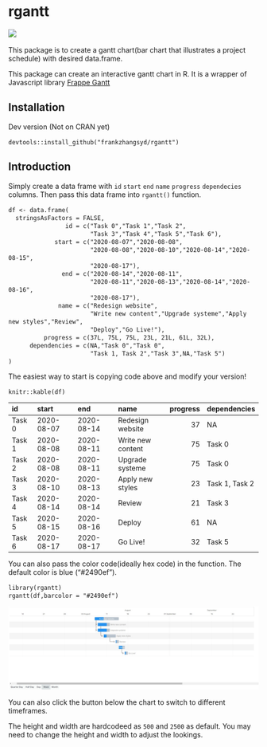 rgantt
======

![](http://www.r-pkg.org/badges/version/rgantt)

This package is to create a gantt chart(bar chart that illustrates a
project schedule) with desired data.frame.

This package can create an interactive gantt chart in R. It is a wrapper
of Javascript library [Frappe Gantt](https://github.com/frappe/gantt)

Installation
------------

Dev version (Not on CRAN yet)

    devtools::install_github("frankzhangsyd/rgantt") 

Introduction
------------

Simply create a data frame with `id` `start` `end` `name` `progress`
`dependecies` columns. Then pass this data frame into `rgantt()`
function.

    df <- data.frame(
      stringsAsFactors = FALSE,
                    id = c("Task 0","Task 1","Task 2",
                           "Task 3","Task 4","Task 5","Task 6"),
                 start = c("2020-08-07","2020-08-08",
                           "2020-08-08","2020-08-10","2020-08-14","2020-08-15",
                           "2020-08-17"),
                   end = c("2020-08-14","2020-08-11",
                           "2020-08-11","2020-08-13","2020-08-14","2020-08-16",
                           "2020-08-17"),
                  name = c("Redesign website",
                           "Write new content","Upgrade systeme","Apply new styles","Review",
                           "Deploy","Go Live!"),
              progress = c(37L, 75L, 75L, 23L, 21L, 61L, 32L),
          dependencies = c(NA,"Task 0","Task 0",
                           "Task 1, Task 2","Task 3",NA,"Task 5")
    )

The easiest way to start is copying code above and modify your version!

    knitr::kable(df)

<table>
<thead>
<tr class="header">
<th style="text-align: left;">id</th>
<th style="text-align: left;">start</th>
<th style="text-align: left;">end</th>
<th style="text-align: left;">name</th>
<th style="text-align: right;">progress</th>
<th style="text-align: left;">dependencies</th>
</tr>
</thead>
<tbody>
<tr class="odd">
<td style="text-align: left;">Task 0</td>
<td style="text-align: left;">2020-08-07</td>
<td style="text-align: left;">2020-08-14</td>
<td style="text-align: left;">Redesign website</td>
<td style="text-align: right;">37</td>
<td style="text-align: left;">NA</td>
</tr>
<tr class="even">
<td style="text-align: left;">Task 1</td>
<td style="text-align: left;">2020-08-08</td>
<td style="text-align: left;">2020-08-11</td>
<td style="text-align: left;">Write new content</td>
<td style="text-align: right;">75</td>
<td style="text-align: left;">Task 0</td>
</tr>
<tr class="odd">
<td style="text-align: left;">Task 2</td>
<td style="text-align: left;">2020-08-08</td>
<td style="text-align: left;">2020-08-11</td>
<td style="text-align: left;">Upgrade systeme</td>
<td style="text-align: right;">75</td>
<td style="text-align: left;">Task 0</td>
</tr>
<tr class="even">
<td style="text-align: left;">Task 3</td>
<td style="text-align: left;">2020-08-10</td>
<td style="text-align: left;">2020-08-13</td>
<td style="text-align: left;">Apply new styles</td>
<td style="text-align: right;">23</td>
<td style="text-align: left;">Task 1, Task 2</td>
</tr>
<tr class="odd">
<td style="text-align: left;">Task 4</td>
<td style="text-align: left;">2020-08-14</td>
<td style="text-align: left;">2020-08-14</td>
<td style="text-align: left;">Review</td>
<td style="text-align: right;">21</td>
<td style="text-align: left;">Task 3</td>
</tr>
<tr class="even">
<td style="text-align: left;">Task 5</td>
<td style="text-align: left;">2020-08-15</td>
<td style="text-align: left;">2020-08-16</td>
<td style="text-align: left;">Deploy</td>
<td style="text-align: right;">61</td>
<td style="text-align: left;">NA</td>
</tr>
<tr class="odd">
<td style="text-align: left;">Task 6</td>
<td style="text-align: left;">2020-08-17</td>
<td style="text-align: left;">2020-08-17</td>
<td style="text-align: left;">Go Live!</td>
<td style="text-align: right;">32</td>
<td style="text-align: left;">Task 5</td>
</tr>
</tbody>
</table>

You can also pass the color code(ideally hex code) in the function. The
default color is blue (“\#2490ef”).

    library(rgantt)
    rgantt(df,barcolor = "#2490ef")

![](example.jpg)

You can also click the button below the chart to switch to different
timeframes.

The height and width are hardcodeed as `500` and `2500` as default. You
may need to change the height and width to adjust the lookings.
